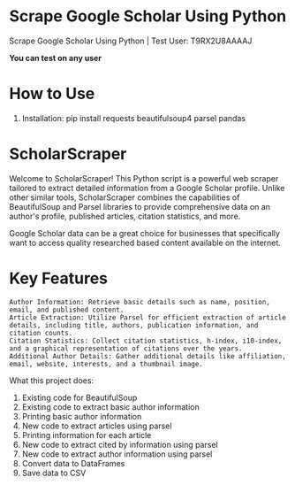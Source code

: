 # Scrape Google Scholar Using Python
Scrape Google Scholar Using Python | Test User: T9RX2U8AAAAJ


**You can test on any user**

# How to Use 

1) Installation:
   pip install requests beautifulsoup4 parsel pandas


# ScholarScraper

Welcome to ScholarScraper! This Python script is a powerful web scraper tailored to extract detailed information from a Google Scholar profile. Unlike other similar tools, ScholarScraper combines the capabilities of BeautifulSoup and Parsel libraries to provide comprehensive data on an author's profile, published articles, citation statistics, and more.

Google Scholar data can be a great choice for businesses that specifically want to access quality researched based content available on the internet. 

# Key Features

    Author Information: Retrieve basic details such as name, position, email, and published content.
    Article Extraction: Utilize Parsel for efficient extraction of article details, including title, authors, publication information, and citation counts.
    Citation Statistics: Collect citation statistics, h-index, i10-index, and a graphical representation of citations over the years.
    Additional Author Details: Gather additional details like affiliation, email, website, interests, and a thumbnail image.
    
What this project does:

1) Existing code for BeautifulSoup
2) Existing code to extract basic author information
3) Printing basic author information
4) New code to extract articles using parsel
5) Printing information for each article
6) New code to extract cited by information using parsel
7) New code to extract author information using parsel
8) Convert data to DataFrames
9) Save data to CSV

